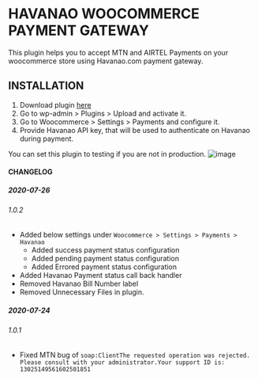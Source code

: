 # HAVANAO WOOCOMMERCE PAYMENT GATEWAY
This plugin helps you to accept MTN and AIRTEL Payments on your woocommerce store using Havanao.com payment gateway.

## INSTALLATION 
1) Download plugin [here](https://github.com/kamaroly/wc-havanao-gateway/archive/master.zip "Havanao WooCommerce Gateway")
2) Go to wp-admin > Plugins > Upload and activate it.
3) Go to Woocommerce > Settings > Payments and configure it.
4) Provide Havanao API key, that will be used to authenticate on Havanao during payment.

You can set this plugin to testing if you are not in production.
![image](https://user-images.githubusercontent.com/3633772/88485193-bb179280-cf7c-11ea-8ae8-ecbdc30977de.png)


#### CHANGELOG
##### 2020-07-26 
###### 1.0.2
- Added below settings under `Woocommerce > Settings > Payments > Havanao` 
	- Added success payment status configuration
	- Added pending payment status configuration
	- Added Errored payment status configuration
- Added Havanao Payment status call back handler
- Removed Havanao Bill Number label
- Removed Unnecessary Files in plugin.

##### 2020-07-24 
###### 1.0.1
- Fixed MTN bug of `soap:ClientThe requested operation was rejected. Please consult with your administrator.Your support ID is: 13025149561602501851`
